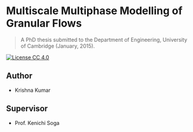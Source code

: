 Multiscale Multiphase Modelling of Granular Flows
=================================================
> A PhD thesis submitted to the Department of Engineering, University of Cambridge (January, 2015).

[![License CC 4.0](https://img.shields.io/badge/license-CC--4.0-brightgreen.svg)](license.md)

## Author
*   Krishna Kumar

## Supervisor
*   Prof. Kenichi Soga
